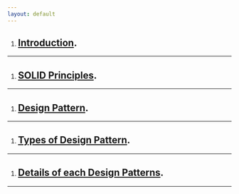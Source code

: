 ```yaml
---
layout: default
---
```



1. ## **[Introduction](./_posts/2024-11-04-introduction.md).**
* * *
1. ## **[SOLID Principles](./_posts/2024-11-04-solid-principles.md).**
* * *
1. ## **[Design Pattern](./_posts/2024-11-04-design-pattern.md).**
* * *
1. ## **[Types of Design Pattern](https://www.digitalocean.com/community/conceptual-articles/s-o-l-i-d-the-first-five-principles-of-object-oriented-design).**
* * *
1. ## **[Details of each Design Patterns](https://www.digitalocean.com/community/conceptual-articles/s-o-l-i-d-the-first-five-principles-of-object-oriented-design).**
* * *

